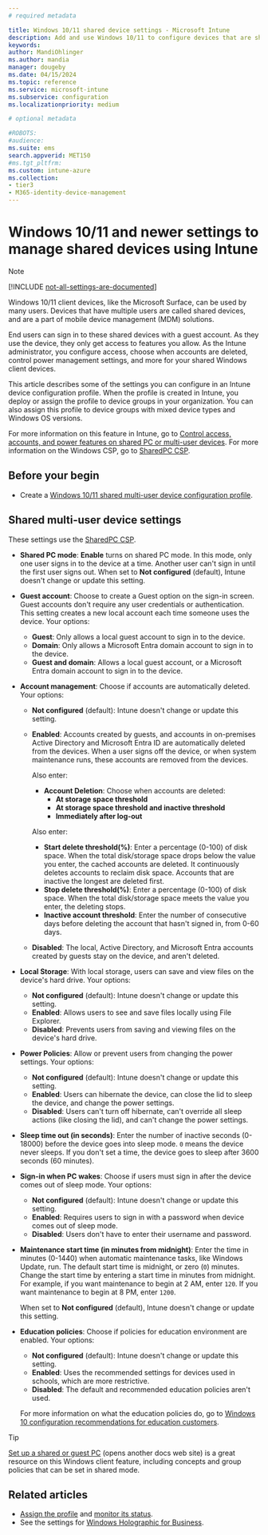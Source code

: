```yaml
---
# required metadata

title: Windows 10/11 shared device settings - Microsoft Intune
description: Add and use Windows 10/11 to configure devices that are shared, or used by multiple users in Microsoft Intune. See a list of all the settings and what they do on the devices, including Microsoft Surface. Control guest accounts, manage accounts and delete inactive accounts, allow or prevent saving to local storage, set power and sleep options, choose when updates are installed, and use devices in education environments in a device configuration profile.
keywords:
author: MandiOhlinger
ms.author: mandia
manager: dougeby
ms.date: 04/15/2024
ms.topic: reference
ms.service: microsoft-intune
ms.subservice: configuration
ms.localizationpriority: medium

# optional metadata

#ROBOTS:
#audience:
ms.suite: ems
search.appverid: MET150
#ms.tgt_pltfrm:
ms.custom: intune-azure
ms.collection:
- tier3
- M365-identity-device-management
---
```


# Windows 10/11 and newer settings to manage shared devices using Intune

> [!NOTE]
> [!INCLUDE [not-all-settings-are-documented](../includes/not-all-settings-are-documented.md)]

Windows 10/11 client devices, like the Microsoft Surface, can be used by many users. Devices that have multiple users are called shared devices, and are a part of mobile device management (MDM) solutions.

End users can sign in to these shared devices with a guest account. As they use the device, they only get access to features you allow. As the Intune administrator, you configure access, choose when accounts are deleted, control power management settings, and more for your shared Windows client devices.

This article describes some of the settings you can configure in an Intune device configuration profile. When the profile is created in Intune, you deploy or assign the profile to device groups in your organization. You can also assign this profile to device groups with mixed device types and Windows OS versions.

For more information on this feature in Intune, go to [Control access, accounts, and power features on shared PC or multi-user devices](shared-user-device-settings.md). For more information on the Windows CSP, go to [SharedPC CSP](/windows/client-management/mdm/sharedpc-csp).

## Before your begin

- Create a [Windows 10/11 shared multi-user device configuration profile](shared-user-device-settings.md).

## Shared multi-user device settings

These settings use the [SharedPC CSP](/windows/client-management/mdm/sharedpc-csp).

- **Shared PC mode**: **Enable** turns on shared PC mode. In this mode, only one user signs in to the device at a time. Another user can't sign in until the first user signs out. When set to **Not configured** (default), Intune doesn't change or update this setting.
- **Guest account**: Choose to create a Guest option on the sign-in screen. Guest accounts don't require any user credentials or authentication. This setting creates a new local account each time someone uses the device. Your options:
  - **Guest**: Only allows a local guest account to sign in to the device.
  - **Domain**: Only allows a Microsoft Entra domain account to sign in to the device.
  - **Guest and domain**: Allows a local guest account, or a Microsoft Entra domain account to sign in to the device.
- **Account management**: Choose if accounts are automatically deleted. Your options:
  - **Not configured** (default): Intune doesn't change or update this setting.
  - **Enabled**: Accounts created by guests, and accounts in on-premises Active Directory and Microsoft Entra ID are automatically deleted from the devices. When a user signs off the device, or when system maintenance runs, these accounts are removed from the devices.

    Also enter:

    - **Account Deletion**: Choose when accounts are deleted:
      - **At storage space threshold**
      - **At storage space threshold and inactive threshold**
      - **Immediately after log-out**

    Also enter:

    - **Start delete threshold(%)**: Enter a percentage (0-100) of disk space. When the total disk/storage space drops below the value you enter, the cached accounts are deleted. It continuously deletes accounts to reclaim disk space. Accounts that are inactive the longest are deleted first.
    - **Stop delete threshold(%)**: Enter a percentage (0-100) of disk space. When the total disk/storage space meets the value you enter, the deleting stops.
    - **Inactive account threshold**: Enter the number of consecutive days before deleting the account that hasn't signed in, from 0-60 days.

  - **Disabled**: The local, Active Directory, and Microsoft Entra accounts created by guests stay on the device, and aren't deleted.

- **Local Storage**: With local storage, users can save and view files on the device's hard drive. Your options:
  - **Not configured** (default): Intune doesn't change or update this setting.
  - **Enabled**: Allows users to see and save files locally using File Explorer.
  - **Disabled**: Prevents users from saving and viewing files on the device's hard drive.

- **Power Policies**: Allow or prevent users from changing the power settings. Your options:
  - **Not configured** (default): Intune doesn't change or update this setting.
  - **Enabled**: Users can hibernate the device, can close the lid to sleep the device, and change the power settings.
  - **Disabled**: Users can't turn off hibernate, can't override all sleep actions (like closing the lid), and can't change the power settings.

- **Sleep time out (in seconds)**: Enter the number of inactive seconds (0-18000) before the device goes into sleep mode. `0` means the device never sleeps. If you don't set a time, the device goes to sleep after 3600 seconds (60 minutes).

- **Sign-in when PC wakes**: Choose if users must sign in after the device comes out of sleep mode. Your options:
  - **Not configured** (default): Intune doesn't change or update this setting.
  - **Enabled**: Requires users to sign in with a password when device comes out of sleep mode.
  - **Disabled**: Users don't have to enter their username and password.

- **Maintenance start time (in minutes from midnight)**: Enter the time in minutes (0-1440) when automatic maintenance tasks, like Windows Update, run. The default start time is midnight, or zero (`0`) minutes. Change the start time by entering a start time in minutes from midnight. For example, if you want maintenance to begin at 2 AM, enter `120`. If you want maintenance to begin at 8 PM, enter `1200`.

  When set to **Not configured** (default), Intune doesn't change or update this setting.

- **Education policies**: Choose if policies for education environment are enabled. Your options:
  - **Not configured** (default): Intune doesn't change or update this setting.
  - **Enabled**: Uses the recommended settings for devices used in schools, which are more restrictive.
  - **Disabled**: The default and recommended education policies aren't used.

  For more information on what the education policies do, go to [Windows 10 configuration recommendations for education customers](/education/windows/configure-windows-for-education).

> [!TIP]
> [Set up a shared or guest PC](/windows/configuration/set-up-shared-or-guest-pc) (opens another docs web site) is a great resource on this Windows client feature, including concepts and group policies that can be set in shared mode.

## Related articles

- [Assign the profile](device-profile-assign.md) and [monitor its status](device-profile-monitor.md).
- See the settings for [Windows Holographic for Business](shared-user-device-settings-windows-holographic.md).
